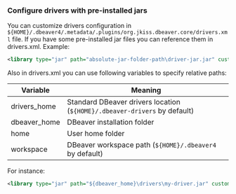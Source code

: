 ### Configure drivers with pre-installed jars

You can customize drivers configuration in `${HOME}/.dbeaver4/.metadata/.plugins/org.jkiss.dbeaver.core/drivers.xml` file.
If you have some pre-installed jar files you can reference them in drivers.xml. 
Example:
```xml
<library type="jar" path="absolute-jar-folder-path\driver-jar.jar" custom="true"/>
```
Also in drivers.xml you can use following variables to specify relative paths:

| Variable | Meaning |
-----------|-------------|
|drivers_home|Standard DBeaver drivers location (`${HOME}/.dbeaver-drivers` by default)|
|dbeaver_home|DBeaver installation folder|
|home|User home folder|
|workspace|DBeaver workspace path (`${HOME}/.dbeaver4` by default)|

For instance: 
```xml
<library type="jar" path="${dbeaver_home}\drivers\my-driver.jar" custom="true"/>
```